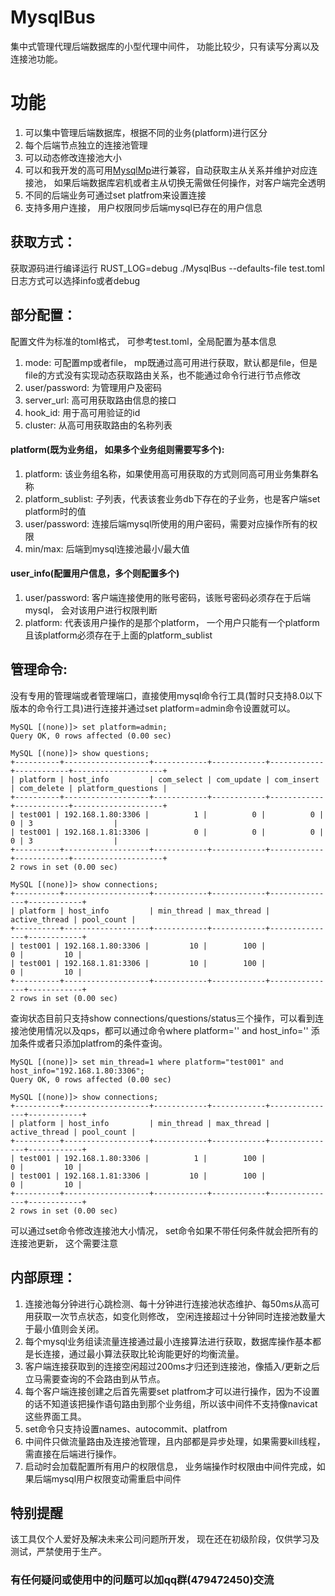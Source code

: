 
# MysqlBus  
  
集中式管理代理后端数据库的小型代理中间件， 功能比较少，只有读写分离以及连接池功能。

# 功能  
  
 1. 可以集中管理后端数据库，根据不同的业务(platform)进行区分
 2. 每个后端节点独立的连接池管理
 3. 可以动态修改连接池大小
 4. 可以和我开发的高可用[MysqlMp](https://github.com/wwwbjqcom/mysqlMP-server)进行兼容，自动获取主从关系并维护对应连接池， 如果后端数据库宕机或者主从切换无需做任何操作，对客户端完全透明
 5. 不同的后端业务可通过set platfrom来设置连接
 6. 支持多用户连接， 用户权限同步后端mysql已存在的用户信息
  
## 获取方式：  
  
获取源码进行编译运行 RUST_LOG=debug ./MysqlBus --defaults-file test.toml 日志方式可以选择info或者debug
  
## 部分配置： 
 配置文件为标准的toml格式， 可参考test.toml，全局配置为基本信息

 1. mode: 可配置mp或者file， mp既通过高可用进行获取，默认都是file，但是file的方式没有实现动态获取路由关系，也不能通过命令行进行节点修改
 2. user/password: 为管理用户及密码
 3. server_url: 高可用获取路由信息的接口
 4. hook_id: 用于高可用验证的id
 5. cluster: 从高可用获取路由的名称列表
 
 #### platform(既为业务组， 如果多个业务组则需要写多个):
 1. platform: 该业务组名称，如果使用高可用获取的方式则同高可用业务集群名称
 2. platform_sublist: 子列表，代表该套业务db下存在的子业务，也是客户端set platform时的值
 3. user/password: 连接后端mysql所使用的用户密码，需要对应操作所有的权限
 4. min/max:  后端到mysql连接池最小/最大值

#### user_info(配置用户信息，多个则配置多个)

 1. user/password: 客户端连接使用的账号密码，该账号密码必须存在于后端mysql， 会对该用户进行权限判断
 2. platform: 代表该用户操作的是那个platform， 一个用户只能有一个platform且该platform必须存在于上面的platform_sublist

 ## 管理命令:
 没有专用的管理端或者管理端口，直接使用mysql命令行工具(暂时只支持8.0以下版本的命令行工具)进行连接并通过set platform=admin命令设置就可以。

    MySQL [(none)]> set platform=admin;   
    Query OK, 0 rows affected (0.00 sec)
    
    MySQL [(none)]> show questions;                          
    +----------+-------------------+------------+------------+------------+------------+--------------------+
    | platform | host_info         | com_select | com_update | com_insert | com_delete | platform_questions |
    +----------+-------------------+------------+------------+------------+------------+--------------------+
    | test001 | 192.168.1.80:3306 |          1 |          0 |          0 |          0 | 3                  |
    | test001 | 192.168.1.81:3306 |          0 |          0 |          0 |          0 | 3                  |
    +----------+-------------------+------------+------------+------------+------------+--------------------+
    2 rows in set (0.00 sec)
    
    MySQL [(none)]> show connections;
    +----------+-------------------+------------+------------+---------------+------------+
    | platform | host_info         | min_thread | max_thread | active_thread | pool_count |
    +----------+-------------------+------------+------------+---------------+------------+
    | test001 | 192.168.1.80:3306 |         10 |        100 |             0 |         10 |
    | test001 | 192.168.1.81:3306 |         10 |        100 |             0 |         10 |
    +----------+-------------------+------------+------------+---------------+------------+
    2 rows in set (0.00 sec)

 查询状态目前只支持show connections/questions/status三个操作，可以看到连接池使用情况以及qps，都可以通过命令where platform='' and host_info='' 添加条件或者只添加platfrom的条件查询。


    MySQL [(none)]> set min_thread=1 where platform="test001" and host_info="192.168.1.80:3306";
    Query OK, 0 rows affected (0.00 sec)
    
    MySQL [(none)]> show connections;
    +----------+-------------------+------------+------------+---------------+------------+
    | platform | host_info         | min_thread | max_thread | active_thread | pool_count |
    +----------+-------------------+------------+------------+---------------+------------+
    | test001 | 192.168.1.80:3306 |          1 |        100 |             0 |         10 |
    | test001 | 192.168.1.81:3306 |         10 |        100 |             0 |         10 |
    +----------+-------------------+------------+------------+---------------+------------+
    2 rows in set (0.00 sec)
可以通过set命令修改连接池大小情况， set命令如果不带任何条件就会把所有的连接池更新， 这个需要注意 

## 内部原理：  

 1. 连接池每分钟进行心跳检测、每十分钟进行连接池状态维护、每50ms从高可用获取一次节点状态，如变化则修改， 空闲连接超过十分钟同时连接池数量大于最小值则会关闭。
 2. 每个mysql业务组读流量连接通过最小连接算法进行获取，数据库操作基本都是长连接，通过最小算法获取比轮询能更好的均衡流量。
 3. 客户端连接获取到的连接空闲超过200ms才归还到连接池，像插入/更新之后立马需要查询的不会路由到从节点。
 4. 每个客户端连接创建之后首先需要set platfrom才可以进行操作，因为不设置的话不知道该把操作语句路由到那个业务组，所以该中间件不支持像navicat这些界面工具。
 5. set命令只支持设置names、autocommit、platfrom
 6. 中间件只做流量路由及连接池管理，且内部都是异步处理，如果需要kill线程，需直接在后端进行操作。
 7. 启动时会加载配置所有用户的权限信息， 业务端操作时权限由中间件完成，如果后端mysql用户权限变动需重启中间件

## 特别提醒
该工具仅个人爱好及解决未来公司问题所开发， 现在还在初级阶段，仅供学习及测试，严禁使用于生产。

### 有任何疑问或使用中的问题可以加qq群(479472450)交流
